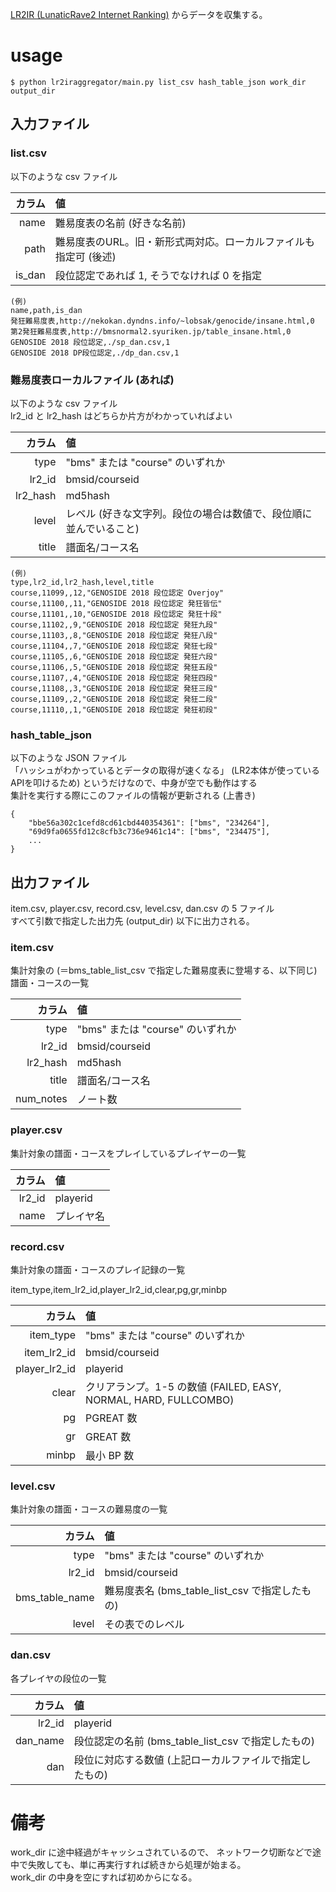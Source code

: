 [LR2IR (LunaticRave2 Internet Ranking)](http://www.dream-pro.info/~lavalse/LR2IR/search.cgi) からデータを収集する。

# usage


```
$ python lr2iraggregator/main.py list_csv hash_table_json work_dir output_dir
```

## 入力ファイル
### list.csv
以下のような csv ファイル   

|カラム|値|
|---:|:---|
| name | 難易度表の名前 (好きな名前) |
| path | 難易度表のURL。旧・新形式両対応。ローカルファイルも指定可 (後述) |
| is_dan | 段位認定であれば 1, そうでなければ 0 を指定 |
```
(例)
name,path,is_dan
発狂難易度表,http://nekokan.dyndns.info/~lobsak/genocide/insane.html,0
第2発狂難易度表,http://bmsnormal2.syuriken.jp/table_insane.html,0
GENOSIDE 2018 段位認定,./sp_dan.csv,1
GENOSIDE 2018 DP段位認定,./dp_dan.csv,1
```

### 難易度表ローカルファイル (あれば)
以下のような csv ファイル  
lr2_id と lr2_hash はどちらか片方がわかっていればよい

|カラム|値|
|---------:|:---|
|     type | "bms" または "course" のいずれか |
|   lr2_id | bmsid/courseid |
| lr2_hash | md5hash |
|    level | レベル (好きな文字列。段位の場合は数値で、段位順に並んでいること) |
|    title | 譜面名/コース名 |

```
(例)
type,lr2_id,lr2_hash,level,title
course,11099,,12,"GENOSIDE 2018 段位認定 Overjoy"
course,11100,,11,"GENOSIDE 2018 段位認定 発狂皆伝"
course,11101,,10,"GENOSIDE 2018 段位認定 発狂十段"
course,11102,,9,"GENOSIDE 2018 段位認定 発狂九段"
course,11103,,8,"GENOSIDE 2018 段位認定 発狂八段"
course,11104,,7,"GENOSIDE 2018 段位認定 発狂七段"
course,11105,,6,"GENOSIDE 2018 段位認定 発狂六段"
course,11106,,5,"GENOSIDE 2018 段位認定 発狂五段"
course,11107,,4,"GENOSIDE 2018 段位認定 発狂四段"
course,11108,,3,"GENOSIDE 2018 段位認定 発狂三段"
course,11109,,2,"GENOSIDE 2018 段位認定 発狂二段"
course,11110,,1,"GENOSIDE 2018 段位認定 発狂初段"
```

### hash_table_json
以下のような JSON ファイル  
「ハッシュがわかっているとデータの取得が速くなる」 (LR2本体が使っているAPIを叩けるため) というだけなので、中身が空でも動作はする  
集計を実行する際にこのファイルの情報が更新される (上書き)
```
{
    "bbe56a302c1cefd8cd61cbd440354361": ["bms", "234264"],
    "69d9fa0655fd12c8cfb3c736e9461c14": ["bms", "234475"],
    ...
} 
```

## 出力ファイル
item.csv, player.csv, record.csv, level.csv, dan.csv の 5 ファイル  
すべて引数で指定した出力先 (output_dir) 以下に出力される。

### item.csv
集計対象の (＝bms_table_list_csv で指定した難易度表に登場する、以下同じ) 譜面・コースの一覧  

|カラム|値|
|----------:|:---|
|      type | "bms" または "course" のいずれか |
|    lr2_id | bmsid/courseid |
|  lr2_hash | md5hash |
|     title | 譜面名/コース名 |
| num_notes | ノート数 |

### player.csv
集計対象の譜面・コースをプレイしているプレイヤーの一覧  

|カラム|値|
|-------:|:---|
| lr2_id | playerid |
|   name | プレイヤ名 |

### record.csv
集計対象の譜面・コースのプレイ記録の一覧

item_type,item_lr2_id,player_lr2_id,clear,pg,gr,minbp

|カラム|値|
|---------------:|:---|
| item_type | "bms" または "course" のいずれか |
| item_lr2_id | bmsid/courseid |
| player_lr2_id | playerid |
| clear | クリアランプ。1-5 の数値 (FAILED, EASY, NORMAL, HARD, FULLCOMBO)|
| pg | PGREAT 数|
| gr | GREAT 数|
| minbp | 最小 BP 数|

### level.csv
集計対象の譜面・コースの難易度の一覧  

|カラム|値|
|---------------:|:---|
|           type | "bms" または "course" のいずれか |
|         lr2_id | bmsid/courseid |
| bms_table_name | 難易度表名 (bms_table_list_csv で指定したもの) |
|          level | その表でのレベル |

### dan.csv
各プレイヤの段位の一覧

|カラム|値|
|---------------:|:---|
|   lr2_id | playerid |
| dan_name | 段位認定の名前 (bms_table_list_csv で指定したもの) |
|      dan | 段位に対応する数値 (上記ローカルファイルで指定したもの) |

# 備考
work_dir に途中経過がキャッシュされているので、
ネットワーク切断などで途中で失敗しても、単に再実行すれば続きから処理が始まる。  
work_dir の中身を空にすれば初めからになる。